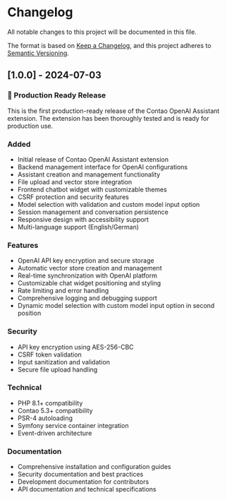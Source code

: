# Changelog

All notable changes to this project will be documented in this file.

The format is based on [Keep a Changelog](https://keepachangelog.com/en/1.0.0/),
and this project adheres to [Semantic Versioning](https://semver.org/spec/v2.0.0.html).

## [1.0.0] - 2024-07-03

### 🎉 Production Ready Release

This is the first production-ready release of the Contao OpenAI Assistant extension. The extension has been thoroughly tested and is ready for production use.

### Added
- Initial release of Contao OpenAI Assistant extension
- Backend management interface for OpenAI configurations
- Assistant creation and management functionality
- File upload and vector store integration
- Frontend chatbot widget with customizable themes
- CSRF protection and security features
- Model selection with validation and custom model input option
- Session management and conversation persistence
- Responsive design with accessibility support
- Multi-language support (English/German)

### Features
- OpenAI API key encryption and secure storage
- Automatic vector store creation and management
- Real-time synchronization with OpenAI platform
- Customizable chat widget positioning and styling
- Rate limiting and error handling
- Comprehensive logging and debugging support
- Dynamic model selection with custom model input option in second position

### Security
- API key encryption using AES-256-CBC
- CSRF token validation
- Input sanitization and validation
- Secure file upload handling

### Technical
- PHP 8.1+ compatibility
- Contao 5.3+ compatibility
- PSR-4 autoloading
- Symfony service container integration
- Event-driven architecture

### Documentation
- Comprehensive installation and configuration guides
- Security documentation and best practices
- Development documentation for contributors
- API documentation and technical specifications 